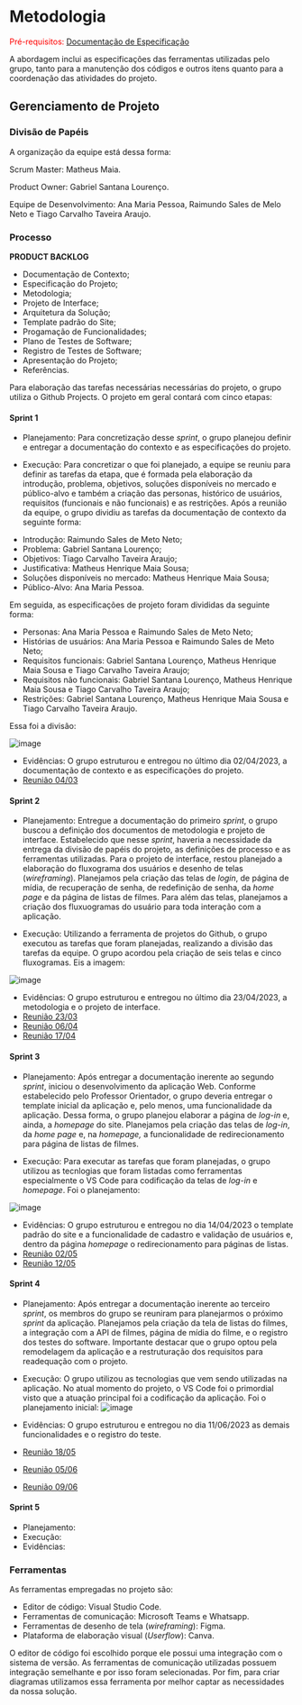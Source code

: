 
# Metodologia

<span style="color:red">Pré-requisitos: <a href="2-Especificação do Projeto.md"> Documentação de Especificação</a></span>

A abordagem inclui as especificações das ferramentas utilizadas pelo grupo, tanto para a manutenção dos códigos e outros itens quanto para a coordenação das atividades do projeto.

## Gerenciamento de Projeto

### Divisão de Papéis

A organização da equipe está dessa forma:

Scrum Master: Matheus Maia.

Product Owner: Gabriel Santana Lourenço.

Equipe de Desenvolvimento: Ana Maria Pessoa, Raimundo Sales de Melo Neto e Tiago Carvalho Taveira Araujo.

### Processo

**PRODUCT BACKLOG**
- Documentação de Contexto;
- Especificação do Projeto;
- Metodologia;
- Projeto de Interface;
- Arquitetura da Solução;
- Template padrão do Site;
- Progamação de Funcionalidades;
- Plano de Testes de Software;
- Registro de Testes de Software;
- Apresentação do Projeto;
- Referências.

Para elaboração das tarefas necessárias necessárias do projeto, o grupo utiliza o Github Projects. O projeto em geral contará com cinco etapas:

#### Sprint 1
- Planejamento: Para concretização desse _sprint_, o grupo planejou definir e entregar a documentação do contexto e as especificações do projeto. 

- Execução: Para concretizar o que foi planejado, a equipe se reuniu para definir as tarefas da etapa, que é formada pela elaboração da introdução, problema, objetivos, soluções disponíveis no mercado e público-alvo e também a criação das  personas, histórico de usuários, requisitos (funcionais e não funcionais) e as restrições. Após a reunião da equipe, o grupo dividiu as tarefas da documentação de contexto da seguinte forma:

* Introdução: Raimundo Sales de Meto Neto;
* Problema: Gabriel Santana Lourenço;
* Objetivos: Tiago Carvalho Taveira Araujo;
* Justificativa: Matheus Henrique Maia Sousa;
* Soluções disponíveis no mercado: Matheus Henrique Maia Sousa;
* Público-Alvo: Ana Maria Pessoa.

Em seguida, as especificações de projeto foram divididas da seguinte forma:
* Personas: Ana Maria Pessoa e Raimundo Sales de Meto Neto;
* Histórias de usuários: Ana Maria Pessoa e Raimundo Sales de Meto Neto;
* Requisitos funcionais: Gabriel Santana Lourenço, Matheus Henrique Maia Sousa e Tiago Carvalho Taveira Araujo;
* Requisitos não funcionais: Gabriel Santana Lourenço, Matheus Henrique Maia Sousa e Tiago Carvalho Taveira Araujo;
* Restrições: Gabriel Santana Lourenço, Matheus Henrique Maia Sousa e Tiago Carvalho Taveira Araujo.

Essa foi a divisão:

![image](https://user-images.githubusercontent.com/100796561/232930595-5f310a4f-049b-4eb0-84e4-b634a0af19e6.png)

- Evidências: O grupo estruturou e entregou no último dia 02/04/2023, a documentação de contexto e as especificações do projeto.
- [Reunião 04/03](https://user-images.githubusercontent.com/127675409/233796632-dbfbef75-fabc-4d42-ad0a-523ad68494e8.png)


#### Sprint 2
- Planejamento: Entregue a documentação do primeiro _sprint_, o grupo buscou a definição dos documentos de metodologia e projeto de interface. Estabelecido que nesse _sprint_, haveria a necessidade da entrega da divisão de papéis do projeto, as definições de processo e as ferramentas utilizadas. Para o projeto de interface, restou planejado a elaboração do fluxograma dos usuários e desenho de telas (_wireframing_). Planejamos pela criação das telas de _login_, de página de mídia, de recuperação de senha, de redefinição de senha, da _home page_ e da página de listas de filmes. Para além das telas, planejamos a criação dos fluxuogramas do usuário para toda interação com a aplicação.

- Execução: Utilizando a ferramenta de projetos do Github, o grupo executou as tarefas que foram planejadas, realizando a divisão das tarefas da equipe. O grupo acordou pela criação de seis telas e cinco fluxogramas. Eis a imagem:

![image](https://user-images.githubusercontent.com/100796561/233748927-6f21ae3f-0c48-4c5a-aa91-dcfbd75b36b5.png)


- Evidências: O grupo estruturou e entregou no último dia 23/04/2023, a metodologia e o projeto de interface.
- [Reunião 23/03](https://user-images.githubusercontent.com/127675409/233796326-4addb9e0-e12f-40cf-ab70-9363587a1eb4.png)
- [Reunião 06/04](https://user-images.githubusercontent.com/127675409/233796428-c664c752-31da-4710-93e3-0ae20537de75.png)
- [Reunião 17/04](https://user-images.githubusercontent.com/127675409/233796489-1e916c1d-45c0-4848-aeef-74028402151f.png)




#### Sprint 3
- Planejamento: Após entregar a documentação inerente ao segundo _sprint_, iniciou o desenvolvimento da aplicação Web. Conforme estabelecido pelo Professor Orientador, o grupo deveria entregar o template inicial da aplicação e, pelo menos, uma funcionalidade da aplicação. Dessa forma, o grupo planejou elaborar a página de _log-in_ e, ainda, a _homepage_ do site. Planejamos pela criação das telas de _log-in_, da _home page_ e, na _homepage,_ a funcionalidade de redirecionamento para página de listas de filmes. 

- Execução: Para executar as tarefas que foram planejadas, o grupo utilizou as tecnlogias que foram listadas como ferramentas especialmente o VS Code para codificação da telas de _log-in_ e _homepage_. Foi o planejamento:

![image](https://github.com/ICEI-PUC-Minas-PMV-ADS/pmv-ads-2023-1-e1-proj-web-t12-movie-manager/assets/100796561/4a0ae32a-2b4c-450c-afe6-f3015a6cd905)


- Evidências: O grupo estruturou e entregou no dia 14/04/2023 o template padrão do site e a funcionalidade de cadastro e validação de usuários e, dentro da página _homepage_ o redirecionamento para páginas de listas.
- [Reunião 02/05](https://github.com/ICEI-PUC-Minas-PMV-ADS/pmv-ads-2023-1-e1-proj-web-t12-movie-manager/assets/100796561/781ce559-ab1e-4b58-836d-6284251a320e)
- [Reunião 12/05](https://github.com/ICEI-PUC-Minas-PMV-ADS/pmv-ads-2023-1-e1-proj-web-t12-movie-manager/assets/100796561/b3c5c435-34bf-4685-917b-035fee7f02e2)



#### Sprint 4
- Planejamento: Após entregar a documentação inerente ao terceiro _sprint_, os membros do grupo se reuniram para planejarmos o próximo _sprint_ da aplicação. Planejamos pela criação da tela de listas do filmes, a integração com a API de filmes, página de mídia do filme, e o registro dos testes do software. Importante destacar que o grupo optou pela remodelagem da aplicação e a restruturação dos requisitos para readequação com o projeto. 

- Execução: O grupo utilizou as tecnologias que vem sendo utilizadas na aplicação. No atual momento do projeto, o VS Code foi o primordial visto que a atuação principal foi a codificação da aplicação. Foi o planejamento inicial:
![image](https://github.com/ICEI-PUC-Minas-PMV-ADS/pmv-ads-2023-1-e1-proj-web-t12-movie-manager/assets/100796561/b71dc81c-0557-4205-b50f-f71e6982ee74)

- Evidências: O grupo estruturou e entregou no dia 11/06/2023 as demais funcionalidades e o registro do teste.
- [Reunião 18/05](https://github.com/ICEI-PUC-Minas-PMV-ADS/pmv-ads-2023-1-e1-proj-web-t12-movie-manager/assets/100796561/00a771dd-0512-4d5b-bcb0-b6dccae4997f)
- [Reunião 05/06](https://github.com/ICEI-PUC-Minas-PMV-ADS/pmv-ads-2023-1-e1-proj-web-t12-movie-manager/assets/100796561/e4b10590-2d5a-4074-bb18-93bb2f4d572f)
- [Reunião 09/06](https://github.com/ICEI-PUC-Minas-PMV-ADS/pmv-ads-2023-1-e1-proj-web-t12-movie-manager/assets/100796561/ff478752-c236-412d-b245-7dd1fed35542)

#### Sprint 5
- Planejamento:
- Execução:
- Evidências:

 

### Ferramentas

As ferramentas empregadas no projeto são:

- Editor de código: Visual Studio Code.
- Ferramentas de comunicação: Microsoft Teams e Whatsapp.
- Ferramentas de desenho de tela (_wireframing_): Figma.
- Plataforma de elaboração visual (_Userflow_): Canva.

O editor de código foi escolhido porque ele possui uma integração com o
sistema de versão. As ferramentas de comunicação utilizadas possuem
integração semelhante e por isso foram selecionadas. Por fim, para criar
diagramas utilizamos essa ferramenta por melhor captar as
necessidades da nossa solução.


 

